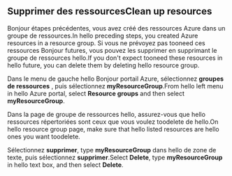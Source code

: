 ## <a name="clean-up-resources"></a><span data-ttu-id="7cd50-101">Supprimer des ressources</span><span class="sxs-lookup"><span data-stu-id="7cd50-101">Clean up resources</span></span>

<span data-ttu-id="7cd50-102">Bonjour étapes précédentes, vous avez créé des ressources Azure dans un groupe de ressources.</span><span class="sxs-lookup"><span data-stu-id="7cd50-102">In hello preceding steps, you created Azure resources in a resource group.</span></span> <span data-ttu-id="7cd50-103">Si vous ne prévoyez pas tooneed ces ressources Bonjour futures, vous pouvez les supprimer en supprimant le groupe de ressources hello.</span><span class="sxs-lookup"><span data-stu-id="7cd50-103">If you don't expect tooneed these resources in hello future, you can delete them by deleting hello resource group.</span></span>
 
<span data-ttu-id="7cd50-104">Dans le menu de gauche hello Bonjour portail Azure, sélectionnez **groupes de ressources** , puis sélectionnez **myResourceGroup**.</span><span class="sxs-lookup"><span data-stu-id="7cd50-104">From hello left menu in hello Azure portal, select **Resource groups** and then select **myResourceGroup**.</span></span>

<span data-ttu-id="7cd50-105">Dans la page de groupe de ressources hello, assurez-vous que hello ressources répertoriées sont ceux que vous voulez toodelete de hello.</span><span class="sxs-lookup"><span data-stu-id="7cd50-105">On hello resource group page, make sure that hello listed resources are hello ones you want toodelete.</span></span>

<span data-ttu-id="7cd50-106">Sélectionnez **supprimer**, type **myResourceGroup** dans hello de zone de texte, puis sélectionnez **supprimer**.</span><span class="sxs-lookup"><span data-stu-id="7cd50-106">Select **Delete**, type **myResourceGroup** in hello text box, and then select **Delete**.</span></span>
